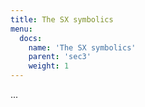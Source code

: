 ```yaml
---
title: The SX symbolics
menu:
  docs:
    name: 'The SX symbolics'
    parent: 'sec3'
    weight: 1
---
```

...

